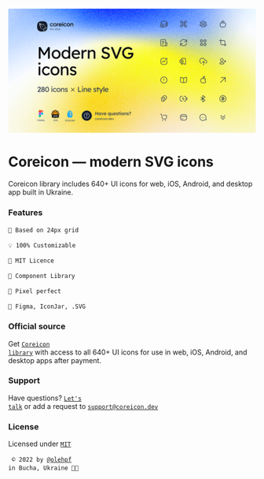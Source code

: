 <p align="center">
  <img src="https://github.com/coreicon-dev/coreicon/blob/main/img/bg/cover_github.png" alt="Coreicon">
</p>

# Coreicon — modern SVG icons
Coreicon library includes 640+ UI icons for web, iOS, Android, and desktop app built in Ukraine.
>
### Features
``📐 Based on 24px grid``
>
``💡 100% Customizable``
>
``🔐 MIT Licence``
>
``🧬 Component Library``
>
``💎 Pixel perfect``
>
``🧩 Figma, IconJar, .SVG``
>
### Official source
Get <code>[Coreicon library](https://coreicon.dev/coreicon-payment.pdf)</code> with access to all 640+ UI icons for use in web, iOS, Android, and desktop apps after payment.
### Support
Have questions? <code>[Let's talk](https://t.me/coreicon_bot)</code> or add a request to <code>support@coreicon.dev</code>
### License
Licensed under <code>[MIT](https://choosealicense.com/licenses/mit/)</code>
>
<code> © 2022 by [@olehpf](https://www.figma.com/@olehpf) in Bucha, Ukraine 💙💛</code>
